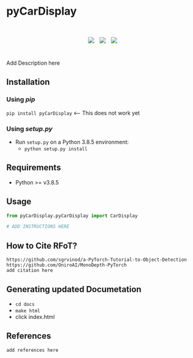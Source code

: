 # pyCarDisplay

<div align="center", style="font-size: 50px">
    <img src="https://github.com/MaksimEkin/pyCarDisplay/actions/workflows/unittests_ci.yml/badge.svg?branch=main"></img>
    <img src="https://img.shields.io/hexpm/l/plug"></img>
    <img src="https://img.shields.io/badge/python-v3.8.5-blue"></img>
</div>

<br>

Add Description here


## Installation
### Using *pip*
```pip install pyCarDisplay``` <-- This does not work yet

### Using *setup.py*
- Run ```setup.py``` on a Python 3.8.5 environment:
	- ```python setup.py install```
    


## Requirements
- Python >= v3.8.5

## Usage
```python
from pyCarDisplay.pyCarDisplay import CarDisplay

# ADD INSTRUCTIONS HERE
```


## How to Cite RFoT?
```
https://github.com/sgrvinod/a-PyTorch-Tutorial-to-Object-Detection
https://github.com/OniroAI/MonoDepth-PyTorch
add citation here
```

## Generating updated Documetation
- ```cd docs```
- ```make html```
- click index.html

## References
```
add references here
```
